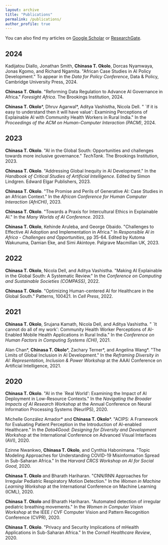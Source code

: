 ```yaml
---
layout: archive
title: "Publications"
permalink: /publications/
author_profile: true
---
```


You can also find my articles on [Google Scholar](https://scholar.google.com/citations?user=Ljcd9nMAAAAJ&hl=en&oi=sra) or [ResearchGate](https://www.researchgate.net/profile/Chinasa-Okolo-2).

## 2024
Kadijatou Diallo, Jonathan Smith, **Chinasa T. Okolo**, Dorcas Nyamwaya, Jonas Kgomo, and Richard Ngamita. "African Case Studies in AI Policy Development." To appear in the _Data for Policy Conference_, Data & Policy, Cambridge University Press, 2024.

**Chinasa T. Okolo**. "Reforming Data Regulation to Advance AI Governance in Africa." _Foresight Africa_. The Brookings Institution, 2024.

**Chinasa T. Okolo***, Dhruv Agarwal*, Aditya Vashistha, Nicola Dell. 
" `If it is easy to understand then it will have value': Examining Perceptions of Explainable AI with Community Health Workers in Rural India." In the _Proceedings of the ACM on Human-Computer Interaction (PACM)_, 2024. 

## 2023
**Chinasa T. Okolo**. "AI in the Global South: Opportunities and challenges towards more inclusive governance." _TechTank_. The Brookings Institution, 2023.

**Chinasa T. Okolo**. "Addressing Global Inequity in AI Development." In the _Handbook of Critical Studies of Artificial Intelligence_. Edited by Simon Lindgren. Edward Elgar Publishers, 2023.

**Chinasa T. Okolo**. "The Promise and Perils of Generative AI: Case Studies in an African Context." In the _African Conference for Human Computer Interaction (AfriCHI)_, 2023.

**Chinasa T. Okolo**. "Towards a Praxis for Intercultural Ethics in Explainable AI." In the _Many Worlds of AI Conference_. 2023.

**Chinasa T. Okolo**, Kehinde Aruleba, and George Obaido. "Challenges to Effective AI Adoption and Implementation in Africa." In _Responsible AI in Africa - Challenges and Opportunities_, pp 35-64. Edited by Kutoma Wakunuma, Damian Eke, and Simi Akintoye. Palgrave Macmillan UK, 2023.

## 2022
**Chinasa T. Okolo**, Nicola Dell, and Aditya Vashistha. "Making AI Explainable in the Global South: A Systematic Review." In the _Conference on Computing and Sustainable Societies (COMPASS)_, 2022.

**Chinasa T. Okolo**. "Optimizing Human-centered AI for Healthcare in the Global South." Patterns, 100421. In _Cell Press_, 2022. 

## 2021
**Chinasa T. Okolo**, Srujana Kamath, Nicola Dell, and Aditya Vashistha. " `It cannot do all of my work': Community Health Worker Perceptions of AI-Enabled Mobile Health Applications in Rural India." In the _Conference on Human Factors in Computing Systems (CHI)_, 2021.

Alan Chan*, **Chinasa T. Okolo***, Zachary Terner*, and Angelina Wang*. "The Limits of Global Inclusion in AI Development." In the _Reframing Diversity in AI: Representation, Inclusion & Power Workshop_ at the AAAI Conference on Artificial Intelligence, 2021.

## 2020

**Chinasa T. Okolo**. "AI in the `Real World': Examining the Impact of AI Deployment in Low-Resource Contexts." In the _Navigating the Broader Impacts of AI Research Workshop_ at the Annual Conference on Neural Information Processing Systems (NeurIPS), 2020.

Michelle González Amador* and **Chinasa T. Okolo***. "ACIPS: A Framework for Evaluating Patient Perception in the Introduction of AI-enabled Healthcare." In the _Data4Good: Designing for Diversity and Development Workshop_ at the International Conference on Advanced Visual Interfaces (AVI), 2020.

Ezinne Nwankwo, **Chinasa T. Okolo**, and Cynthia Habonimana. "Topic Modeling Approaches for Understanding COVID-19 Misinformation Spread in Sub-Saharan Africa." In the _Harvard CRCS Workshop on AI for Social Good_, 2020. 

**Chinasa T. Okolo** and Bharath Hariharan. "CNN/RNN Approaches for Irregular Pediatric Respiratory Motion Detection." In the _Women in Machine Learning Workshop_ at the International Conference on Machine Learning (ICML), 2020.

**Chinasa T. Okolo** and Bharath Hariharan. "Automated detection of irregular pediatric breathing movements." In the _Women in Computer Vision Workshop_ at the IEEE / CVF Computer Vision and Pattern Recognition Conference (CVPR), 2020.

**Chinasa T. Okolo**. "Privacy and Security Implications of mHealth Applications in Sub-Saharan Africa." In the _Cornell Healthcare Review_, 2020. 
